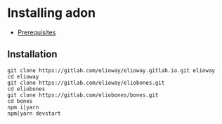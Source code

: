 # Installing adon
- [Prerequisites](./prerequisites)
## Installation
```shell
git clone https://gitlab.com/elioway/elioway.gitlab.io.git elioway
cd elioway
git clone https://gitlab.com/elioway/eliobones.git
cd eliobones
git clone https://gitlab.com/eliobones/bones.git
cd bones
npm i|yarn
npm|yarn devstart
```
